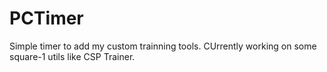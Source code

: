 # PCTimer

Simple timer to add my custom trainning tools. CUrrently working on some square-1 utils like CSP Trainer.
